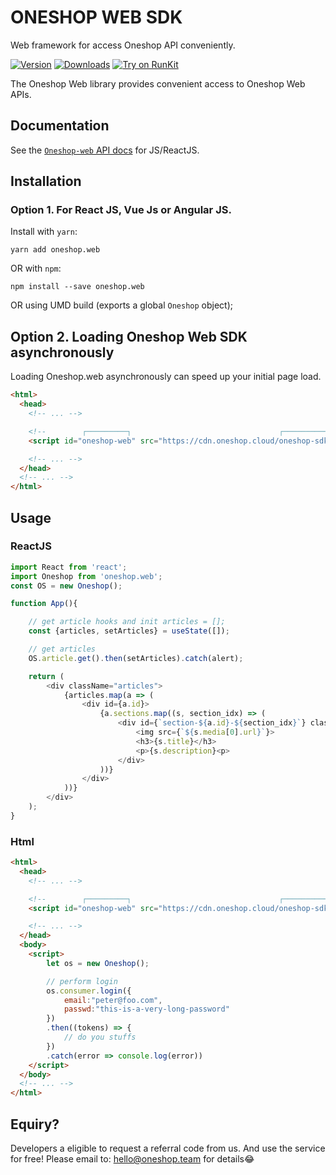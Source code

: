 # ONESHOP WEB SDK
Web framework for access Oneshop API conveniently.

[![Version](https://img.shields.io/npm/v/oneshop.web.svg)](https://www.npmjs.org/package/onehshop.web)
[![Downloads](https://img.shields.io/npm/dm/oneshop.web.svg)](https://www.npmjs.com/package/oneshop.web)
[![Try on RunKit](https://badge.runkitcdn.com/oneshop.web.svg)](https://runkit.com/npm/oneshop.web)

The Oneshop Web library provides convenient access to Oneshop Web APIs.

## Documentation

See the [`Oneshop-web` API docs](https://docs.oneshop.dev) for JS/ReactJS.

## Installation

### Option 1. For React JS, Vue Js or Angular JS.

Install with `yarn`:

```
yarn add oneshop.web
```

OR with `npm`:

```
npm install --save oneshop.web
```

OR using UMD build (exports a global `Oneshop` object);


## Option 2. Loading Oneshop Web SDK asynchronously
Loading Oneshop.web asynchronously can speed up your initial page load.

```html
<html>
  <head>
    <!-- ... -->

    <!--        ┌─────────┐                                 ┌────────────────┐     -->
    <script id="oneshop-web" src="https://cdn.oneshop.cloud/oneshop-sdk.min.js" async></script>

    <!-- ... -->
  </head>
  <!-- ... -->
</html>
```


## Usage
### ReactJS

```js
import React from 'react';
import Oneshop from 'oneshop.web';
const OS = new Oneshop();

function App(){

    // get article hooks and init articles = [];
    const {articles, setArticles} = useState([]);

    // get articles
    OS.article.get().then(setArticles).catch(alert);

    return (
        <div className="articles">
            {articles.map(a => (
                <div id={a.id}>
                    {a.sections.map((s, section_idx) => (
                        <div id={`section-${a.id}-${section_idx}`} className="section">
                            <img src={`${s.media[0].url}`}>
                            <h3>{s.title}</h3>
                            <p>{s.description}<p>
                        </div>
                    ))}
                </div>
            ))}
        </div>
    );
}

```

### Html
```html
<html>
  <head>
    <!-- ... -->

    <!--        ┌─────────┐                                 ┌────────────────┐     -->
    <script id="oneshop-web" src="https://cdn.oneshop.cloud/oneshop-sdk.min.js" async></script>

    <!-- ... -->
  </head>
  <body>
    <script>
        let os = new Oneshop();

        // perform login
        os.consumer.login({
            email:"peter@foo.com", 
            passwd:"this-is-a-very-long-password"
        })
        .then((tokens) => {
            // do you stuffs
        })
        .catch(error => console.log(error))
    </script>
  </body>
  <!-- ... -->
</html>
```

## Equiry?
Developers a eligible to request a referral code from us. And use the service for free!
Please email to: hello@oneshop.team for details😂
